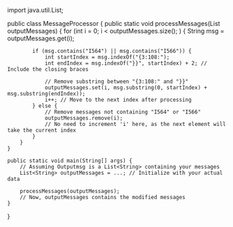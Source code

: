 import java.util.List;

public class MessageProcessor {
    public static void processMessages(List<String> outputMessages) {
        for (int i = 0; i < outputMessages.size(); ) {
            String msg = outputMessages.get(i);

            if (msg.contains("I564") || msg.contains("I566")) {
                int startIndex = msg.indexOf("{3:108:");
                int endIndex = msg.indexOf("}}", startIndex) + 2; // Include the closing braces

                // Remove substring between "{3:108:" and "}}"
                outputMessages.set(i, msg.substring(0, startIndex) + msg.substring(endIndex));
                i++; // Move to the next index after processing
            } else {
                // Remove messages not containing "I564" or "I566"
                outputMessages.remove(i);
                // No need to increment 'i' here, as the next element will take the current index
            }
        }
    }

    public static void main(String[] args) {
        // Assuming Outputmsg is a List<String> containing your messages
        List<String> outputMessages = ...; // Initialize with your actual data

        processMessages(outputMessages);
        // Now, outputMessages contains the modified messages
    }
}
